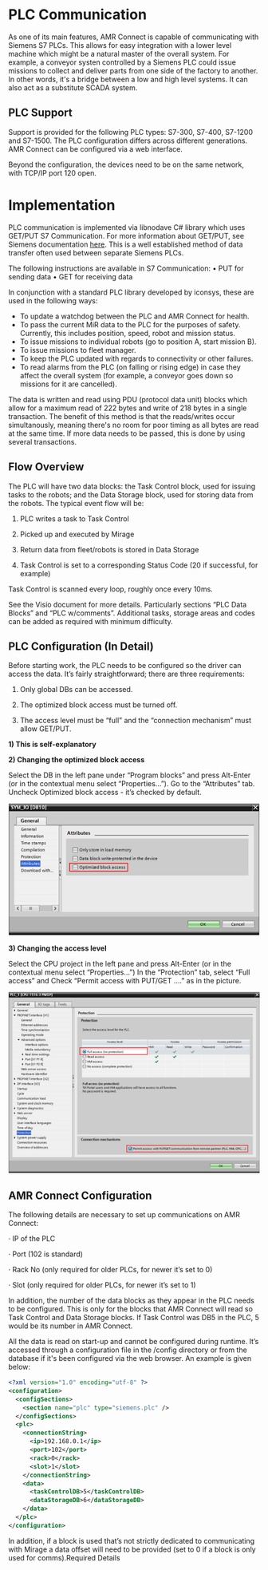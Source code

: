 # PLC Communication

As one of its main features, AMR Connect is capable of communicating with Siemens S7 PLCs. This allows for easy integration with a lower level machine which might be a natural master of the overall system. For example, a conveyor systen controlled by a Siemens PLC could issue missions to collect and deliver parts from one side of the factory to another. In other words, it's a bridge between a low and high level systems. It can also act as a substitute SCADA system.

## PLC Support

Support is provided for the following PLC types: S7-300, S7-400, S7-1200 and S7-1500. The PLC configuration differs across different generations. AMR Connect can be configured via a web interface.

Beyond the configuration, the devices need to be on the same network, with TCP/IP port 120 open.

# Implementation

PLC communication is implemented via libnodave C# library which uses GET/PUT S7 Communication. For more information about GET/PUT, see Siemens documentation [here](https://cache.industry.siemens.com/dl/files/115/82212115/att_108330/v2/82212115_s7_communication_s7-1500_en.pdf). This is a well established method of data transfer often used between separate Siemens PLCs. 

The following instructions are available in S7 Communication:
• PUT for sending data
• GET for receiving data

In conjunction with a standard PLC library developed by iconsys, these are used in the following ways:
- To update a watchdog between the PLC and AMR Connect for health.
- To pass the current MiR data to the PLC for the purposes of safety. Currently, this includes position, speed, robot and mission status.
- To issue missions to individual robots (go to position A, start mission B).
- To issue missions to fleet manager.
- To keep the PLC updated with regards to connectivity or other failures.
- To read alarms from the PLC (on falling or rising edge) in case they affect the overall system (for example, a conveyor goes down so missions for it are cancelled). 

The data is written and read using PDU (protocol data unit) blocks which allow for a maximum read of 222 bytes and write of 218 bytes in a single transaction. The benefit of this method is that the reads/writes occur simultanously, meaning there's no room for poor timing as all bytes are read at the same time. If more data needs to be passed, this is done by using several transactions.

## Flow Overview

The PLC will have two data blocks: the Task Control block, used for issuing tasks to the robots; and the Data Storage block, used for storing data from the robots. The typical event flow will be:

1. PLC writes a task to Task Control

2. Picked up and executed by Mirage

3. Return data from fleet/robots is stored in Data Storage

4. Task Control is set to a corresponding Status Code (20 if successful, for example)

Task Control is scanned every loop, roughly once every 10ms.

See the Visio document for more details. Particularly sections “PLC Data Blocks” and “PLC w/comments”. Additional tasks, storage areas and codes can be added as required with minimum difficulty.

## PLC Configuration (In Detail)

Before starting work, the PLC needs to be configured so the driver can access the data. It’s fairly straightforward; there are three requirements:

1. Only global DBs can be accessed.

2. The optimized block access must be turned off.

3. The access level must be “full” and the “connection mechanism” must allow GET/PUT.

**1) This is self-explanatory**

**2) Changing the optimized block access**

Select the DB in the left pane under “Program blocks” and press Alt-Enter (or in the contextual menu select “Properties…”).
Go to the “Attributes” tab.
Uncheck Optimized block access - it’s checked by default.

![alt text](https://github.com/mp-iconsys/Mirage/blob/master/docs/Optimized%20Block%20Access.png "Optimized Block Access")

**3) Changing the access level**

Select the CPU project in the left pane and press Alt-Enter (or in the contextual menu select “Properties…”)
In the “Protection” tab, select “Full access” and Check “Permit access with PUT/GET ….” as in the picture.

![alt text](https://github.com/mp-iconsys/Mirage/blob/master/docs/Full%20Accesspng.png "Full Access")


## AMR Connect Configuration

The following details are necessary to set up communications on AMR Connect:

· IP of the PLC

· Port (102 is standard)

· Rack No (only required for older PLCs, for newer it’s set to 0)

· Slot (only required for older PLCs, for newer it’s set to 1)

In addition, the number of the data blocks as they appear in the PLC needs to be configured. This is only for the blocks that AMR Connect will read so Task Control and Data Storage blocks. If Task Control was DB5 in the PLC, 5 would be its number in AMR Connect.

All the data is read on start-up and cannot be configured during runtime. It’s accessed through a configuration file in the /config directory or from the database if it's been configured via the web browser. An example is given below:
```xml
<?xml version="1.0" encoding="utf-8" ?>
<configuration>
  <configSections>
    <section name="plc" type="siemens.plc" />
  </configSections>
  <plc>
    <connectionString>
      <ip>192.168.0.1</ip>
      <port>102</port>
      <rack>0</rack>
      <slot>1</slot>
    </connectionString>
    <data>
      <taskControlDB>5</taskControlDB>
      <dataStorageDB>6</dataStorageDB>
    </data>
  </plc>
</configuration>
```

In addition, if a block is used that’s not strictly dedicated to communicating with Mirage a data offset will need to be provided (set to 0 if a block is only used for comms).Required Details
